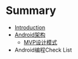 # Summary

* [Introduction](README.md)
* [Android架构](android架构.md)
   * [MVP设计模式](mvp设计模式.md)
* Android编程Check List

